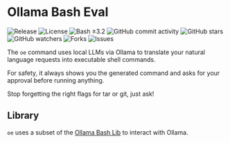 # Ollama Bash Eval

![Release](https://img.shields.io/github/v/release/attogram/ollama-bash-eval?style=flat)
![License](https://img.shields.io/github/license/attogram/ollama-bash-eval?style=flat)
![Bash ≥3.2](https://img.shields.io/badge/bash-%3E=3.2-blue?style=flat)
![GitHub commit activity](https://img.shields.io/github/commit-activity/t/attogram/ollama-bash-eval?style=flat)
![GitHub stars](https://img.shields.io/github/stars/attogram/ollama-bash-eval?style=flat)
![GitHub watchers](https://img.shields.io/github/watchers/attogram/ollama-bash-eval?style=flat)
![Forks](https://img.shields.io/github/forks/attogram/ollama-bash-eval?style=flat)
![Issues](https://img.shields.io/github/issues/attogram/ollama-bash-eval?style=flat)

The `oe` command uses local LLMs via Ollama to translate your natural language requests into executable shell commands. 

For safety, it always shows you the generated command and asks for your approval before running anything. 

Stop forgetting the right flags for tar or git, just ask!

## Library

`oe` uses a subset of the [Ollama Bash Lib](https://github.com/attogram/ollama-bash-lib) to interact with Ollama.
